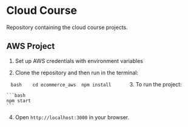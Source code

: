 # Cloud Course
Repository containing the cloud course projects.

## AWS Project
1. Set up AWS credentials with environment variables

2. Clone the repository and then run in the terminal:

    ```bash
    cd ecommerce_aws 
    npm install
    ```
    
3. To run the project:

    ```bash
    npm start
    ```
    
4. Open `http://localhost:3000` in your browser.
